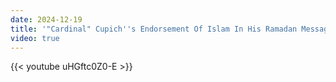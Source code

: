 ```yaml
---
date: 2024-12-19
title: '"Cardinal" Cupich''s Endorsement Of Islam In His Ramadan Message'
video: true
---
```



{{< youtube uHGftc0Z0-E >}}
